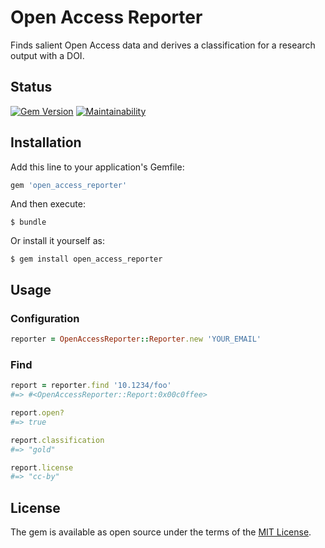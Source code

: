 # Open Access Reporter

Finds salient Open Access data and derives a classification for a research output with a DOI.

## Status

[![Gem Version](https://badge.fury.io/rb/open_access_reporter.svg)](https://badge.fury.io/rb/open_access_reporter)
[![Maintainability](https://api.codeclimate.com/v1/badges/f05eda4aa8b19c3d232c/maintainability)](https://codeclimate.com/github/lulibrary/open_access_reporter/maintainability)

## Installation

Add this line to your application's Gemfile:

```ruby
gem 'open_access_reporter'
```

And then execute:

    $ bundle

Or install it yourself as:

    $ gem install open_access_reporter

## Usage

### Configuration
```ruby
reporter = OpenAccessReporter::Reporter.new 'YOUR_EMAIL'  
```

### Find
```ruby
report = reporter.find '10.1234/foo'
#=> #<OpenAccessReporter::Report:0x00c0ffee>

report.open?
#=> true

report.classification
#=> "gold"

report.license
#=> "cc-by"
```

## License

The gem is available as open source under the terms of the [MIT License](https://opensource.org/licenses/MIT).